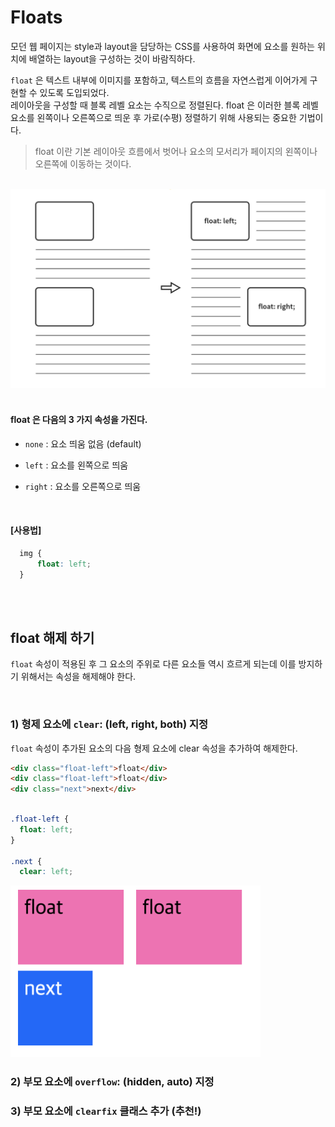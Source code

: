 # Floats

모던 웹 페이지는 style과 layout을 담당하는 CSS를 사용하여 화면에 요소를 원하는 위치에 배열하는 layout을 구성하는 것이 바람직하다.

`float` 은 텍스트 내부에 이미지를 포함하고, 텍스트의 흐름을 자연스럽게 이어가게 구현할 수 있도록 도입되었다. <br> 레이아웃을 구성할 때 블록 레벨 요소는 수직으로 정렬된다. float 은 이러한 블록 레벨 요소를 왼쪽이나 오른쪽으로 띄운 후 가로(수평) 정렬하기 위해 사용되는 중요한 기법이다.

> float 이란 기본 레이아웃 흐름에서 벗어나 요소의 모서리가 페이지의 왼쪽이나 오른쪽에 이동하는 것이다.

<Br>

<img src="../images/css/float.png" width="600">

<br>
<br>

#### float 은 다음의 3 가지 속성을 가진다.

- `none` : 요소 띄움 없음 (default)

- `left` : 요소를 왼쪽으로 띄움
- `right` : 요소를 오른쪽으로 띄움


<Br>

#### [사용법]
```css
  img {
      float: left;
  }
```
<br>
<br>

## float 해제 하기

`float` 속성이 적용된 후 그 요소의 주위로 다른 요소들 역시 흐르게 되는데 이를 방지하기 위해서는 속성을 해제해야 한다.

<Br>

### 1) 형제 요소에 `clear`: (left, right, both) 지정 

`float` 속성이 추가된 요소의 다음 형제 요소에 clear 속성을 추가하여 해제한다.


```html
<div class="float-left">float</div>
<div class="float-left">float</div>
<div class="next">next</div>
```
```css

.float-left {
  float: left;
}

.next {
  clear: left;
```

<img src="../images/css/clear-left.png" width="400">

<br>

### 2) 부모 요소에 `overflow`: (hidden, auto) 지정 
### 3) __부모 요소에 `clearfix` 클래스 추가 (추천!)__


